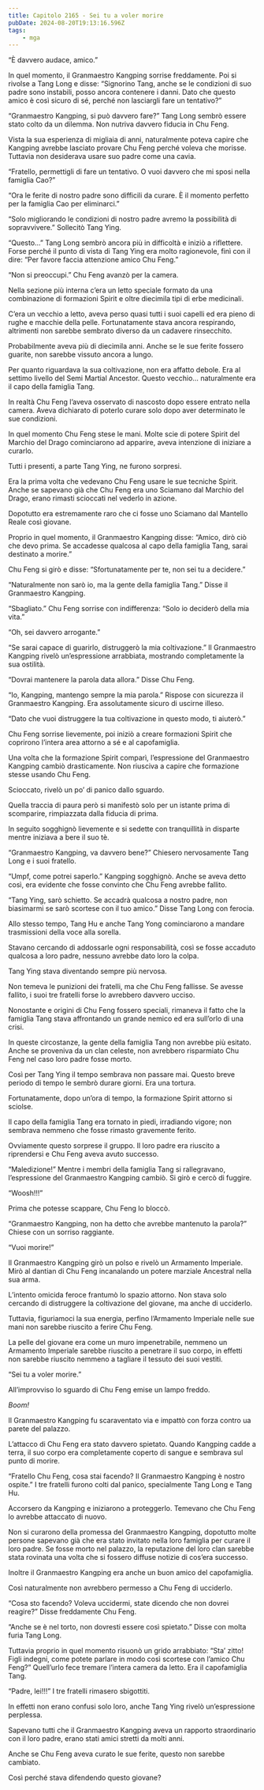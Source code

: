```yaml
---
title: Capitolo 2165 - Sei tu a voler morire
pubDate: 2024-08-20T19:13:16.596Z
tags:
    - mga
---
```





“È davvero audace, amico.”


In quel momento, il Granmaestro Kangping sorrise freddamente. Poi si rivolse a Tang Long e disse: “Signorino Tang, anche se le condizioni di suo padre sono instabili, posso ancora contenere i danni. Dato che questo amico è così sicuro di sé, perché non lasciargli fare un tentativo?”


“Granmaestro Kangping, si può davvero fare?” Tang Long sembrò essere stato colto da un dilemma. Non nutriva davvero fiducia in Chu Feng.


Vista la sua esperienza di migliaia di anni, naturalmente poteva capire che Kangping avrebbe lasciato provare Chu Feng perché voleva che morisse. Tuttavia non desiderava usare suo padre come una cavia.


“Fratello, permettigli di fare un tentativo. O vuoi davvero che mi sposi nella famiglia Cao?”


“Ora le ferite di nostro padre sono difficili da curare. È il momento perfetto per la famiglia Cao per eliminarci.”


“Solo migliorando le condizioni di nostro padre avremo la possibilità di sopravvivere.” Sollecitò Tang Ying.


“Questo…” Tang Long sembrò ancora più in difficoltà e iniziò a riflettere. Forse perché il punto di vista di Tang Ying era molto ragionevole, finì con il dire: “Per favore faccia attenzione amico Chu Feng.”


“Non si preoccupi.” Chu Feng avanzò per la camera.

Nella sezione più interna c’era un letto speciale formato da una combinazione di formazioni Spirit e oltre diecimila tipi di erbe medicinali.


C’era un vecchio a letto, aveva perso quasi tutti i suoi capelli ed era pieno di rughe e macchie della pelle. Fortunatamente stava ancora respirando, altrimenti non sarebbe sembrato diverso da un cadavere rinsecchito.


Probabilmente aveva più di diecimila anni. Anche se le sue ferite fossero guarite, non sarebbe vissuto ancora a lungo.


Per quanto riguardava la sua coltivazione, non era affatto debole. Era al settimo livello del Semi Martial Ancestor. Questo vecchio… naturalmente era il capo della famiglia Tang.


In realtà Chu Feng l’aveva osservato di nascosto dopo essere entrato nella camera. Aveva dichiarato di poterlo curare solo dopo aver determinato le sue condizioni.


In quel momento Chu Feng stese le mani. Molte scie di potere Spirit del Marchio del Drago cominciarono ad apparire, aveva intenzione di iniziare a curarlo.

Tutti i presenti, a parte Tang Ying, ne furono sorpresi.


Era la prima volta che vedevano Chu Feng usare le sue tecniche Spirit. Anche se sapevano già che Chu Feng era uno Sciamano dal Marchio del Drago, erano rimasti scioccati nel vederlo in azione.


Dopotutto era estremamente raro che ci fosse uno Sciamano dal Mantello Reale così giovane.


Proprio in quel momento, il Granmaestro Kangping disse: “Amico, dirò ciò che devo prima. Se accadesse qualcosa al capo della famiglia Tang, sarai destinato a morire.”


Chu Feng si girò e disse: “Sfortunatamente per te, non sei tu a decidere.”


“Naturalmente non sarò io, ma la gente della famiglia Tang.” Disse il Granmaestro Kangping.


“Sbagliato.” Chu Feng sorrise con indifferenza: “Solo io deciderò della mia vita.”

“Oh, sei davvero arrogante.”

“Se sarai capace di guarirlo, distruggerò la mia coltivazione.” Il Granmaestro Kangping rivelò un’espressione arrabbiata, mostrando completamente la sua ostilità.


“Dovrai mantenere la parola data allora.” Disse Chu Feng.


“Io, Kangping, mantengo sempre la mia parola.” Rispose con sicurezza il Granmaestro Kangping. Era assolutamente sicuro di uscirne illeso.


“Dato che vuoi distruggere la tua coltivazione in questo modo, ti aiuterò.”


Chu Feng sorrise lievemente, poi iniziò a creare formazioni Spirit che coprirono l’intera area attorno a sé e al capofamiglia.


Una volta che la formazione Spirit comparì, l’espressione del Granmaestro Kangping cambiò drasticamente. Non riusciva a capire che formazione stesse usando Chu Feng.


Scioccato, rivelò un po’ di panico dallo sguardo.


Quella traccia di paura però si manifestò solo per un istante prima di scomparire, rimpiazzata dalla fiducia di prima.


In seguito sogghignò lievemente e si sedette con tranquillità in disparte mentre iniziava a bere il suo tè.


“Granmaestro Kangping, va davvero bene?” Chiesero nervosamente Tang Long e i suoi fratello.

“Umpf, come potrei saperlo.” Kangping sogghignò. Anche se aveva detto così, era evidente che fosse convinto che Chu Feng avrebbe fallito.


“Tang Ying, sarò schietto. Se accadrà qualcosa a nostro padre, non biasimarmi se sarò scortese con il tuo amico.” Disse Tang Long con ferocia.


Allo stesso tempo, Tang Hu e anche Tang Yong cominciarono a mandare trasmissioni della voce alla sorella.


Stavano cercando di addossarle ogni responsabilità, così se fosse accaduto qualcosa a loro padre, nessuno avrebbe dato loro la colpa.


Tang Ying stava diventando sempre più nervosa.

Non temeva le punizioni dei fratelli, ma che Chu Feng fallisse. Se avesse fallito, i suoi tre fratelli forse lo avrebbero davvero ucciso.


Nonostante e origini di Chu Feng fossero speciali, rimaneva il fatto che la famiglia Tang stava affrontando un grande nemico ed era sull’orlo di una crisi.


In queste circostanze, la gente della famiglia Tang non avrebbe più esitato. Anche se proveniva da un clan celeste, non avrebbero risparmiato Chu Feng nel caso loro padre fosse morto.


Così per Tang Ying il tempo sembrava non passare mai. Questo breve periodo di tempo le sembrò durare giorni. Era una tortura.


Fortunatamente, dopo un’ora di tempo, la formazione Spirit attorno si sciolse.


Il capo della famiglia Tang era tornato in piedi, irradiando vigore; non sembrava nemmeno che fosse rimasto gravemente ferito.


Ovviamente questo sorprese il gruppo. Il loro padre era riuscito a riprendersi e Chu Feng aveva avuto successo.


“Maledizione!” Mentre i membri della famiglia Tang si rallegravano, l’espressione del Granmaestro Kangping cambiò. Si girò e cercò di fuggire.


“Woosh!!!”


Prima che potesse scappare, Chu Feng lo bloccò.


“Granmaestro Kangping, non ha detto che avrebbe mantenuto la parola?” Chiese con un sorriso raggiante.

“Vuoi morire!”


Il Granmaestro Kangping girò un polso e rivelò un Armamento Imperiale. Mirò al dantian di Chu Feng incanalando un potere marziale Ancestral nella sua arma.


L’intento omicida feroce frantumò lo spazio attorno. Non stava solo cercando di distruggere la coltivazione del giovane, ma anche di ucciderlo.


Tuttavia, figuriamoci la sua energia, perfino l’Armamento Imperiale nelle sue mani non sarebbe riuscito a ferire Chu Feng.


La pelle del giovane era come un muro impenetrabile, nemmeno un Armamento Imperiale sarebbe riuscito a penetrare il suo corpo, in effetti non sarebbe riuscito nemmeno a tagliare il tessuto dei suoi vestiti.


“Sei tu a voler morire.”


All’improvviso lo sguardo di Chu Feng emise un lampo freddo.


<em>Boom!</em>


Il Granmaestro Kangping fu scaraventato via e impattò con forza contro ua parete del palazzo.


L’attacco di Chu Feng era stato davvero spietato. Quando Kangping cadde a terra, il suo corpo era completamente coperto di sangue e sembrava sul punto di morire.


“Fratello Chu Feng, cosa stai facendo? Il Granmaestro Kangping è nostro ospite.” I tre fratelli furono colti dal panico, specialmente Tang Long e Tang Hu.


Accorsero da Kangping e iniziarono a proteggerlo. Temevano che Chu Feng lo avrebbe attaccato di nuovo.


Non si curarono della promessa del Granmaestro Kangping, dopotutto molte persone sapevano già che era stato invitato nella loro famiglia per curare il loro padre. Se fosse morto nel palazzo, la reputazione del loro clan sarebbe stata rovinata una volta che si fossero diffuse notizie di cos’era successo.


Inoltre il Granmaestro Kangping era anche un buon amico del capofamiglia.


Così naturalmente non avrebbero permesso a Chu Feng di ucciderlo.


“Cosa sto facendo? Voleva uccidermi, state dicendo che non dovrei reagire?” Disse freddamente Chu Feng.


“Anche se è nel torto, non dovresti essere così spietato.” Disse con molta furia Tang Long.


Tuttavia proprio in quel momento risuonò un grido arrabbiato: “Sta’ zitto! Figli indegni, come potete parlare in modo così scortese con l’amico Chu Feng?” Quell’urlo fece tremare l’intera camera da letto. Era il capofamiglia Tang.


“Padre, lei!!!” I tre fratelli rimasero sbigottiti.


In effetti non erano confusi solo loro, anche Tang Ying rivelò un’espressione perplessa.


Sapevano tutti che il Granmaestro Kangping aveva un rapporto straordinario con il loro padre, erano stati amici stretti da molti anni.


Anche se Chu Feng aveva curato le sue ferite, questo non sarebbe cambiato.


Così perché stava difendendo questo giovane?

